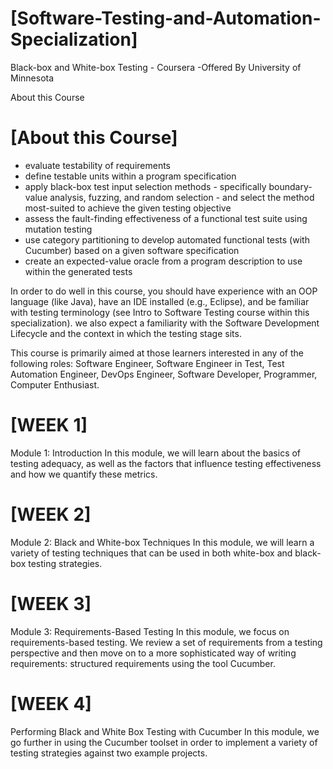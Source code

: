 # **[Software-Testing-and-Automation-Specialization]**
Black-box and White-box Testing - Coursera -Offered By University of Minnesota

About this Course
# **[About this Course]**
- evaluate testability of requirements
- define testable units within a program specification
- apply black-box test input selection methods - specifically boundary-value analysis, fuzzing, and random selection - and select the method most-suited to achieve the given testing objective
- assess the fault-finding effectiveness of a functional test suite using mutation testing
- use category partitioning to develop automated functional tests (with Cucumber) based on a given software specification
- create an expected-value oracle from a program description to use within the generated tests

In order to do well in this course, you should have experience with an OOP language (like Java), have an IDE installed (e.g., Eclipse), and be familiar with testing terminology (see Intro to Software Testing course within this specialization). we also expect a familiarity with the Software Development Lifecycle and the context in which the testing stage sits.

This course is primarily aimed at those learners interested in any of the following roles: Software Engineer, Software Engineer in Test, Test Automation Engineer, DevOps Engineer, Software Developer, Programmer, Computer Enthusiast.

# **[WEEK 1]**
Module 1: Introduction
In this module, we will learn about the basics of testing adequacy, as well as the factors that influence testing effectiveness and how we quantify these metrics.

# **[WEEK 2]**
Module 2: Black and White-box Techniques
In this module, we will learn a variety of testing techniques that can be used in both white-box and black-box testing strategies.

# **[WEEK 3]**
Module 3: Requirements-Based Testing
In this module, we focus on requirements-based testing. We review a set of requirements from a testing perspective and then move on to a more sophisticated way of writing requirements: structured requirements using the tool Cucumber.

# **[WEEK 4]**
Performing Black and White Box Testing with Cucumber
In this module, we go further in using the Cucumber toolset in order to implement a variety of testing strategies against two example projects.